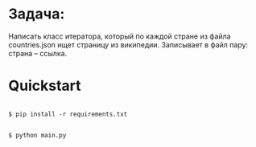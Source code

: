 # Задача:

Написать класс итератора, который по каждой стране из файла countries.json ищет страницу из википедии.
Записывает в файл пару: страна – ссылка.

# Quickstart

```#!bash

$ pip install -r requirements.txt

```

```#!bash

$ python main.py

```
